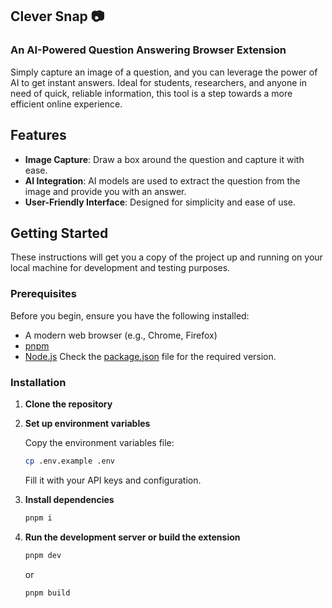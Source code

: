## Clever Snap 📷

### An AI-Powered Question Answering Browser Extension

Simply capture an image of a question, and you can leverage the power of AI to get instant answers. Ideal for students, researchers, and anyone in need of quick, reliable information, this tool is a step towards a more efficient online experience.

## Features

- **Image Capture**: Draw a box around the question and capture it with ease.
- **AI Integration**: AI models are used to extract the question from the image and provide you with an answer.
- **User-Friendly Interface**: Designed for simplicity and ease of use.

## Getting Started

These instructions will get you a copy of the project up and running on your local machine for development and testing purposes.

### Prerequisites

Before you begin, ensure you have the following installed:

- A modern web browser (e.g., Chrome, Firefox)
- [pnpm](https://pnpm.io/)
- [Node.js](https://nodejs.org/) Check the [package.json](./package.json) file for the required version.

### Installation

1. **Clone the repository**

2. **Set up environment variables**

   Copy the environment variables file:

   ```bash
   cp .env.example .env
   ```

   Fill it with your API keys and configuration.

3. **Install dependencies**

   ```bash
   pnpm i
   ```

4. **Run the development server or build the extension**

   ```bash
   pnpm dev
   ```

   or

   ```bash
   pnpm build
   ```

